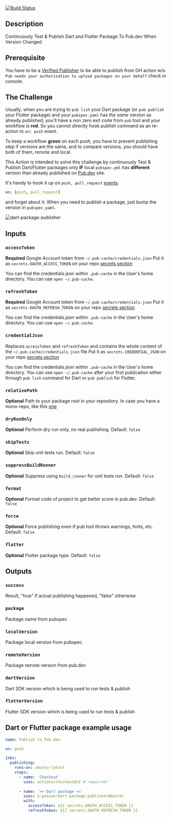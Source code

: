 [![Build Status][ci-badge]][ci-badge-url]

## Description

Continuously Test & Publish Dart and Flutter Package To Pub.dev When Version Changed

## Prerequisite

You have to be a [Verified Publisher][4] to be able to publish from GH action w/o `Pub needs your authorization to upload packages on your behalf` check in console.

## The Challenge

Usually, when you are trying to `pub lish` your Dart package (or `pub publish` your Flutter package) and your `pubspec.yaml` has *the same* version as already published, you'll have a non zero exit code from `pub` tool and 
your workflow is **red**. 
So you cannot directly hook publish command as an re-action to `on: push` event. 

To keep a workflow **green** on each push, you have to prevent publishing step if versions are the same, 
and to compare versions, you should have both of them, remote and local.

This Action is intended to solve this challenge by continuously Test & Publish Dart/Flutter packages only **IF** local `pubspec.yml` has **different** version than already published on [Pub.dev](http://pub.dev) site.

It's handy to hook it up on `push, pull_request` [events][3].
```yaml
on: [push, pull_request]
```
and forget about it. When you need to publish a package, just bump the version in `pubspec.yaml`.

![dart-package-publisher](doc/images/dart-package-publisher.png)

## Inputs

### `accessToken`

**Required** Google Account token from `~/.pub-cache/credentials.json` 
Put it as `secrets.OAUTH_ACCESS_TOKEN` on your repo [secrets section][1]

You can find the credentials.json within `.pub-cache` in the User's home directory.
You can use `open ~/.pub-cache`.

### `refreshToken`

**Required** Google Account token from `~/.pub-cache/credentials.json` 
Put it as `secrets.OAUTH_REFRESH_TOKEN` on your repo [secrets section][1]

You can find the credentials.json within `.pub-cache` in the User's home directory.
You can use `open ~/.pub-cache`.

### `credentialJson`

Replaces `accessToken` and `refreshToken` and contains the whole content of the `~/.pub-cache/credentials.json` file
Put it as `secrets.CREDENTIAL_JSON` on your repo [secrets section][1]

You can find the credentials.json within `.pub-cache` in the User's home directory.
You can use `open ~/.pub-cache` after your first publication either through `pub lish` command for Dart or `pub publish` for Flutter.

### `relativePath`

**Optional** Path to your package root in your repository. In case you have a mono-repo, like this [one][2]

### `dryRunOnly`

**Optional** Perform dry run only, no real publishing. Default: `false`

### `skipTests`

**Optional** Skip unit tests run. Default: `false`

### `suppressBuildRunner`

**Optional** Suppress using `build_runner` for unit tests run. Default: `false`

### `format`

**Optional** Format code of project to get better score in pub.dev. Default: `false`

### `force`

**Optional** Force publishing even if pub tool throws warnings, hints, etc. Default: `false`

### `flutter`

**Optional** Flutter package type. Default: `false`


## Outputs

### `success`

Result, "true" if actual publishing happened, "false" otherwise

### `package`

Package name from pubspec

### `localVersion`

Package local version from pubspec

### `remoteVersion`

Package remote version from pub.dev

### `dartVersion`

Dart SDK version which is being used to run tests & publish

### `flutterVersion`

Flutter SDK version which is being used to run tests & publish


## Dart or Flutter package example usage

```yaml
name: Publish to Pub.dev

on: push

jobs:
  publishing:
    runs-on: ubuntu-latest
    steps:
      - name: 'Checkout'
        uses: actions/checkout@v2 # required!
        
      - name: '>> Dart package <<'
        uses: k-paxian/dart-package-publisher@master
        with:
          accessToken: ${{ secrets.OAUTH_ACCESS_TOKEN }}
          refreshToken: ${{ secrets.OAUTH_REFRESH_TOKEN }}
```

[ci-badge]: https://github.com/k-paxian/dart-package-publisher/workflows/Workflow%20test/badge.svg
[ci-badge-url]: https://github.com/k-paxian/dart-package-publisher/actions
[1]: https://help.github.com/en/actions/automating-your-workflow-with-github-actions/creating-and-using-encrypted-secrets
[2]: https://github.com/k-paxian/dart-json-mapper
[3]: https://help.github.com/en/actions/automating-your-workflow-with-github-actions/workflow-syntax-for-github-actions#example-using-a-list-of-events
[4]: https://dart.dev/tools/pub/verified-publishers
